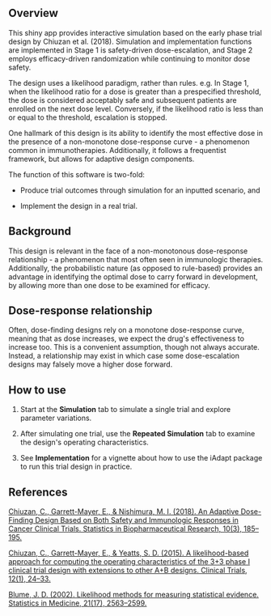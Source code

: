 
## Overview

This shiny app provides interactive simulation based on the early phase trial design by Chiuzan et al. (2018). Simulation and implementation functions are implemented in Stage 1 is safety-driven dose-escalation, and Stage 2 employs efficacy-driven randomization while continuing to monitor dose safety.

The design uses a likelihood paradigm, rather than rules. e.g. In Stage 1, when the likelihood ratio for a dose is greater than a prespecified threshold, the dose is considered acceptably safe and subsequent patients are enrolled on the next dose level. Conversely, if the likelihood ratio is less than or equal to the threshold, escalation is stopped.

One hallmark of this design is its ability to identify the most effective dose in the presence of a non-monotone dose-response curve - a phenomenon common in immunotherapies. Additionally, it follows a frequentist framework, but allows for adaptive design components.

The function of this software is two-fold:

* Produce trial outcomes through simulation for an inputted scenario, and

* Implement the design in a real trial.

## Background

This design is relevant in the face of a non-monotonous dose-response relationship - a phenomenon that most often seen in immunologic therapies. Additionally, the probabilistic nature (as opposed to rule-based) provides an advantage in identifying the optimal dose to carry forward in development, by allowing more than one dose to be examined for efficacy.

## Dose-response relationship

Often, dose-finding designs rely on a monotone dose-response curve, meaning that as dose increases, we expect the drug's effectiveness to increase too. This is a convenient assumption, though not always accurate. Instead, a relationship may exist in which case some dose-escalation designs may falsely move a higher dose forward.

## How to use 

1. Start at the __Simulation__ tab to simulate a single trial and explore parameter variations.

2. After simulating one trial, use the **Repeated Simulation** tab to examine the design's operating characteristics.

3. See **Implementation** for a vignette about how to use the iAdapt package to run this trial design in practice.

## References

[Chiuzan, C., Garrett-Mayer, E., & Nishimura, M. I. (2018). An Adaptive Dose-Finding Design Based on Both Safety and Immunologic Responses in Cancer Clinical Trials. Statistics in Biopharmaceutical Research, 10(3), 185–195.](https://doi.org/10.1080/19466315.2018.1462727)


[Chiuzan, C., Garrett-Mayer, E., & Yeatts, S. D. (2015). A likelihood-based approach for computing the operating characteristics of the 3+3 phase I clinical trial design with extensions to other A+B designs. Clinical Trials, 12(1), 24–33.](https://doi.org/10.1177/1740774514555585)

[Blume, J. D. (2002). Likelihood methods for measuring statistical evidence. Statistics in Medicine, 21(17), 2563–2599.](https://doi.org/10.1002/sim.1216)
